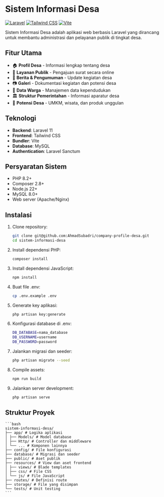 # Sistem Informasi Desa

[![Laravel](https://img.shields.io/badge/Laravel-FF2D20?style=for-the-badge&logo=laravel&logoColor=white)](https://laravel.com)
[![Tailwind CSS](https://img.shields.io/badge/Tailwind_CSS-38B2AC?style=for-the-badge&logo=tailwind-css&logoColor=white)](https://tailwindcss.com)
[![Vite](https://img.shields.io/badge/Vite-B73BFE?style=for-the-badge&logo=vite&logoColor=white)](https://vitejs.dev)

Sistem Informasi Desa adalah aplikasi web berbasis Laravel yang dirancang untuk membantu administrasi dan pelayanan publik di tingkat desa.

## Fitur Utama

-   🏠 **Profil Desa** - Informasi lengkap tentang desa
-   📝 **Layanan Publik** - Pengajuan surat secara online
-   📰 **Berita & Pengumuman** - Update kegiatan desa
-   📷 **Galeri** - Dokumentasi kegiatan dan potensi desa
-   👥 **Data Warga** - Manajemen data kependudukan
-   🏛️ **Struktur Pemerintahan** - Informasi aparatur desa
-   🌿 **Potensi Desa** - UMKM, wisata, dan produk unggulan

## Teknologi

-   **Backend**: Laravel 11
-   **Frontend**: Tailwind CSS
-   **Bundler**: Vite
-   **Database**: MySQL
-   **Authentication**: Laravel Sanctum

## Persyaratan Sistem

-   PHP 8.2+
-   Composer 2.8+
-   Node.js 22+
-   MySQL 8.0+
-   Web server (Apache/Nginx)

## Instalasi

1. Clone repository:
    ```bash
    git clone git@github.com:AhmadSubadri/company-profile-desa.git
    cd sistem-informasi-desa
    ```
2. Install dependensi PHP:
    ```bash
    composer install
    ```
3. Install dependensi JavaScript:
    ```bash
    npm install
    ```
4. Buat file .env:
    ```bash
    cp .env.example .env
    ```
5. Generate key aplikasi:
    ```bash
    php artisan key:generate
    ```
6. Konfigurasi database di .env:
    ```bash
    DB_DATABASE=nama_database
    DB_USERNAME=username
    DB_PASSWORD=password
    ```
7. Jalankan migrasi dan seeder:
    ```bash
    php artisan migrate --seed
    ```
8. Compile assets:
    ```bash
    npm run build
    ```
9. Jalankan server development:
    ```bash
    php artisan serve
    ```

## Struktur Proyek

    ```bash
    sistem-informasi-desa/
    ├── app/ # Logika aplikasi
    │ ├── Models/ # Model database
    │ ├── Http/ # Controller dan middleware
    │ └── ... # Komponen lainnya
    ├── config/ # File konfigurasi
    ├── database/ # Migrasi dan seeder
    ├── public/ # Aset publik
    ├── resources/ # View dan aset frontend
    │ ├── views/ # Blade templates
    │ ├── css/ # File CSS
    │ └── js/ # File JavaScript
    ├── routes/ # Definisi route
    ├── storage/ # File yang disimpan
    └── tests/ # Unit testing
    ```
